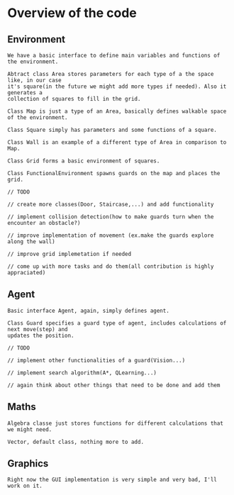 # Overview of the code

## Environment 
    
    We have a basic interface to define main variables and functions of the environment.
    
    Abtract class Area stores parameters for each type of a the space like, in our case 
    it's square(in the future we might add more types if needed). Also it generates a 
    collection of squares to fill in the grid.
    
    Class Map is just a type of an Area, basically defines walkable space of the environment.
    
    Class Square simply has parameters and some functions of a square.
    
    Class Wall is an example of a different type of Area in comparison to Map.
    
    Class Grid forms a basic environment of squares.
    
    Class FunctionalEnvironment spawns guards on the map and places the grid.
    
    // TODO
    
    // create more classes(Door, Staircase,...) and add functionality
    
    // implement collision detection(how to make guards turn when the encounter an obstacle?)
    
    // improve implementation of movement (ex.make the guards explore along the wall)
    
    // improve grid implemetation if needed
    
    // come up with more tasks and do them(all contribution is highly appraciated)
    
    
## Agent

    Basic interface Agent, again, simply defines agent.
    
    Class Guard specifies a guard type of agent, includes calculations of next move(step) and
    updates the position.
    
    // TODO
    
    // implement other functionalities of a guard(Vision...)
    
    // implement search algorithm(A*, QLearning...)
    
    // again think about other things that need to be done and add them
    
## Maths

    Algebra classe just stores functions for different calculations that we might need.
    
    Vector, default class, nothing more to add.
    
## Graphics

    Right now the GUI implementation is very simple and very bad, I'll work on it.
    
    
    
    
    

